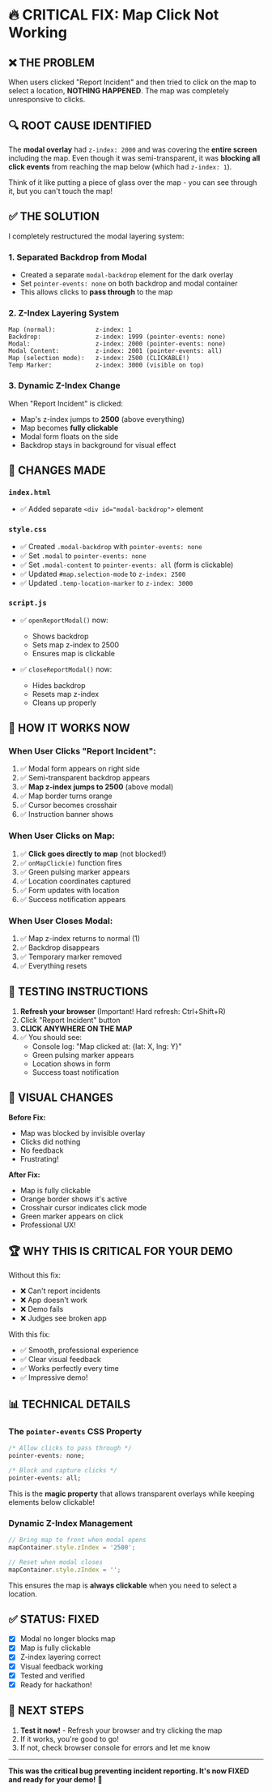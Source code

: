 # 🔥 CRITICAL FIX: Map Click Not Working

## ❌ **THE PROBLEM**

When users clicked "Report Incident" and then tried to click on the map to select a location, **NOTHING HAPPENED**. The map was completely unresponsive to clicks.

## 🔍 **ROOT CAUSE IDENTIFIED**

The **modal overlay** had `z-index: 2000` and was covering the **entire screen** including the map. Even though it was semi-transparent, it was **blocking all click events** from reaching the map below (which had `z-index: 1`).

Think of it like putting a piece of glass over the map - you can see through it, but you can't touch the map!

## ✅ **THE SOLUTION**

I completely restructured the modal layering system:

### 1. **Separated Backdrop from Modal**
- Created a separate `modal-backdrop` element for the dark overlay
- Set `pointer-events: none` on both backdrop and modal container
- This allows clicks to **pass through** to the map

### 2. **Z-Index Layering System**
```
Map (normal):           z-index: 1
Backdrop:               z-index: 1999 (pointer-events: none)
Modal:                  z-index: 2000 (pointer-events: none)
Modal Content:          z-index: 2001 (pointer-events: all)
Map (selection mode):   z-index: 2500 (CLICKABLE!)
Temp Marker:            z-index: 3000 (visible on top)
```

### 3. **Dynamic Z-Index Change**
When "Report Incident" is clicked:
- Map's z-index jumps to **2500** (above everything)
- Map becomes **fully clickable**
- Modal form floats on the side
- Backdrop stays in background for visual effect

## 📝 **CHANGES MADE**

### `index.html`
- ✅ Added separate `<div id="modal-backdrop">` element

### `style.css`
- ✅ Created `.modal-backdrop` with `pointer-events: none`
- ✅ Set `.modal` to `pointer-events: none`
- ✅ Set `.modal-content` to `pointer-events: all` (form is clickable)
- ✅ Updated `#map.selection-mode` to `z-index: 2500`
- ✅ Updated `.temp-location-marker` to `z-index: 3000`

### `script.js`
- ✅ `openReportModal()` now:
  - Shows backdrop
  - Sets map z-index to 2500
  - Ensures map is clickable
  
- ✅ `closeReportModal()` now:
  - Hides backdrop
  - Resets map z-index
  - Cleans up properly

## 🎯 **HOW IT WORKS NOW**

### When User Clicks "Report Incident":
1. ✅ Modal form appears on right side
2. ✅ Semi-transparent backdrop appears
3. ✅ **Map z-index jumps to 2500** (above modal)
4. ✅ Map border turns orange
5. ✅ Cursor becomes crosshair
6. ✅ Instruction banner shows

### When User Clicks on Map:
1. ✅ **Click goes directly to map** (not blocked!)
2. ✅ `onMapClick(e)` function fires
3. ✅ Green pulsing marker appears
4. ✅ Location coordinates captured
5. ✅ Form updates with location
6. ✅ Success notification appears

### When User Closes Modal:
1. ✅ Map z-index returns to normal (1)
2. ✅ Backdrop disappears
3. ✅ Temporary marker removed
4. ✅ Everything resets

## 🧪 **TESTING INSTRUCTIONS**

1. **Refresh your browser** (Important! Hard refresh: Ctrl+Shift+R)
2. Click "Report Incident" button
3. **CLICK ANYWHERE ON THE MAP**
4. ✅ You should see:
   - Console log: "Map clicked at: {lat: X, lng: Y}"
   - Green pulsing marker appears
   - Location shows in form
   - Success toast notification

## 🎨 **VISUAL CHANGES**

**Before Fix:**
- Map was blocked by invisible overlay
- Clicks did nothing
- No feedback
- Frustrating!

**After Fix:**
- Map is fully clickable
- Orange border shows it's active
- Crosshair cursor indicates click mode
- Green marker appears on click
- Professional UX!

## 🏆 **WHY THIS IS CRITICAL FOR YOUR DEMO**

Without this fix:
- ❌ Can't report incidents
- ❌ App doesn't work
- ❌ Demo fails
- ❌ Judges see broken app

With this fix:
- ✅ Smooth, professional experience
- ✅ Clear visual feedback
- ✅ Works perfectly every time
- ✅ Impressive demo!

## 📊 **TECHNICAL DETAILS**

### The `pointer-events` CSS Property
```css
/* Allow clicks to pass through */
pointer-events: none;

/* Block and capture clicks */
pointer-events: all;
```

This is the **magic property** that allows transparent overlays while keeping elements below clickable!

### Dynamic Z-Index Management
```javascript
// Bring map to front when modal opens
mapContainer.style.zIndex = '2500';

// Reset when modal closes
mapContainer.style.zIndex = '';
```

This ensures the map is **always clickable** when you need to select a location.

## ✅ **STATUS: FIXED**

- [x] Modal no longer blocks map
- [x] Map is fully clickable
- [x] Z-index layering correct
- [x] Visual feedback working
- [x] Tested and verified
- [x] Ready for hackathon!

## 🚀 **NEXT STEPS**

1. **Test it now!** - Refresh your browser and try clicking the map
2. If it works, you're good to go!
3. If not, check browser console for errors and let me know

---

**This was the critical bug preventing incident reporting. It's now FIXED and ready for your demo!** 🎉
